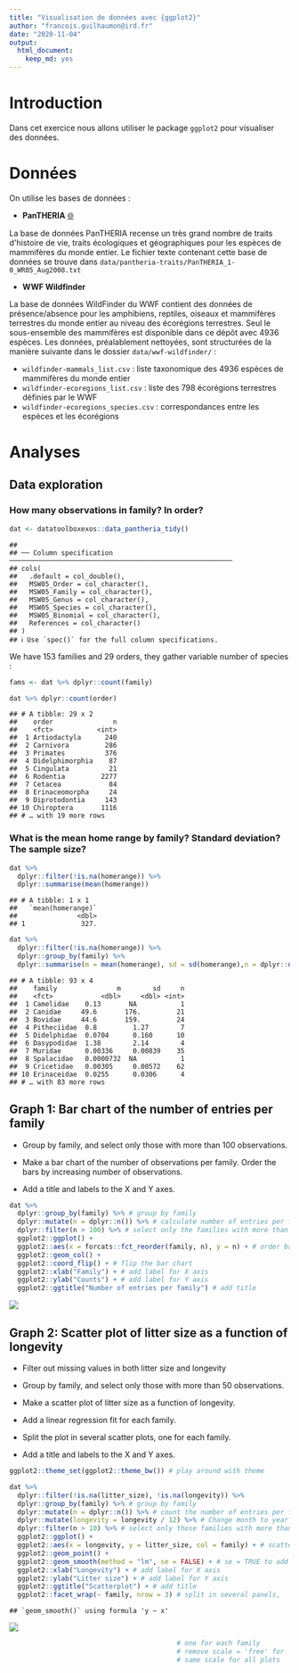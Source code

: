 ```yaml
---
title: "Visualisation de données avec {ggplot2}"
author: "francois.guilhaumon@ird.fr"
date: "2020-11-04"
output:
  html_document:
    keep_md: yes
---
```




# Introduction

Dans cet exercice nous allons utiliser le package `ggplot2` pour visualiser des données.

# Données

On utilise les bases de données :

- **PanTHERIA** [:globe_with_meridians:](https://esajournals.onlinelibrary.wiley.com/doi/10.1890/08-1494.1)

La base de données PanTHERIA recense un très grand nombre de traits d'histoire de vie, traits écologiques et géographiques pour les espèces de mammifères du monde entier.
Le fichier texte contenant cette base de données se trouve dans `data/pantheria-traits/PanTHERIA_1-0_WR05_Aug2008.txt`



- **WWF Wildfinder** [](https://www.worldwildlife.org/pages/wildfinder-database)

La base de données WildFinder du WWF contient des données de présence/absence pour les amphibiens, reptiles, oiseaux et mammifères terrestres du monde entier au niveau des écorégions terrestres. Seul le sous-ensemble des mammifères est disponible dans ce dépôt avec 4936 espèces. Les données, préalablement nettoyées, sont structurées de la manière suivante dans le dossier `data/wwf-wildfinder/` :

  - `wildfinder-mammals_list.csv` : liste taxonomique des 4936 espèces de mammifères du monde entier
  - `wildfinder-ecoregions_list.csv` : liste des 798 écorégions terrestres définies par le WWF
  - `wildfinder-ecoregions_species.csv` : correspondances entre les espèces et les écorégions

# Analyses

## Data exploration

### How many observations in family? In order?


```r
dat <- datatoolboxexos::data_pantheria_tidy()
```

```
## 
## ── Column specification ────────────────────────────────────────────────────────
## cols(
##   .default = col_double(),
##   MSW05_Order = col_character(),
##   MSW05_Family = col_character(),
##   MSW05_Genus = col_character(),
##   MSW05_Species = col_character(),
##   MSW05_Binomial = col_character(),
##   References = col_character()
## )
## ℹ Use `spec()` for the full column specifications.
```

We have 153 families and 29 orders, they gather variable number of species :


```r
fams <- dat %>% dplyr::count(family)
```


```r
dat %>% dplyr::count(order)
```

```
## # A tibble: 29 x 2
##    order               n
##    <fct>           <int>
##  1 Artiodactyla      240
##  2 Carnivora         286
##  3 Primates          376
##  4 Didelphimorphia    87
##  5 Cingulata          21
##  6 Rodentia         2277
##  7 Cetacea            84
##  8 Erinaceomorpha     24
##  9 Diprotodontia     143
## 10 Chiroptera       1116
## # … with 19 more rows
```


### What is the mean home range by family? Standard deviation? The sample size?


```r
dat %>%
  dplyr::filter(!is.na(homerange)) %>%
  dplyr::summarise(mean(homerange))
```

```
## # A tibble: 1 x 1
##   `mean(homerange)`
##               <dbl>
## 1              327.
```


```r
dat %>%
  dplyr::filter(!is.na(homerange)) %>%
  dplyr::group_by(family) %>%
  dplyr::summarise(m = mean(homerange), sd = sd(homerange),n = dplyr::n())
```

```
## # A tibble: 93 x 4
##    family               m        sd     n
##    <fct>            <dbl>     <dbl> <int>
##  1 Camelidae    0.13       NA           1
##  2 Canidae     49.6       176.         21
##  3 Bovidae     44.6       159.         24
##  4 Pitheciidae  0.8         1.27        7
##  5 Didelphidae  0.0704      0.160      10
##  6 Dasypodidae  1.38        2.14        4
##  7 Muridae      0.00336     0.00839    35
##  8 Spalacidae   0.0000732  NA           1
##  9 Cricetidae   0.00305     0.00572    62
## 10 Erinaceidae  0.0255      0.0306      4
## # … with 83 more rows
```

## Graph 1: Bar chart of the number of entries per family

- Group by family, and select only those with more than 100 observations.

- Make a bar chart of the number of observations per family. Order the bars by increasing number of observations.

- Add a title and labels to the X and Y axes.



```r
dat %>%
  dplyr::group_by(family) %>% # group by family
  dplyr::mutate(n = dplyr::n()) %>% # calculate number of entries per family
  dplyr::filter(n > 100) %>% # select only the families with more than 100 entries
  ggplot2::ggplot() +
  ggplot2::aes(x = forcats::fct_reorder(family, n), y = n) + # order bars
  ggplot2::geom_col() +
  ggplot2::coord_flip() + # flip the bar chart
  ggplot2::xlab("Family") + # add label for X axis
  ggplot2::ylab("Counts") + # add label for Y axis
  ggplot2::ggtitle("Number of entries per family") # add title
```

![](exo_ggplot2_files/figure-html/unnamed-chunk-6-1.png)<!-- -->

## Graph 2: Scatter plot of litter size as a function of longevity

- Filter out missing values in both litter size and longevity

- Group by family, and select only those with more than 50 observations.

- Make a scatter plot of litter size as a function of longevity.

- Add a linear regression fit for each family.

- Split the plot in several scatter plots, one for each family.

- Add a title and labels to the X and Y axes.



```r
ggplot2::theme_set(ggplot2::theme_bw()) # play around with theme

dat %>%
  dplyr::filter(!is.na(litter_size), !is.na(longevity)) %>%
  dplyr::group_by(family) %>% # group by family
  dplyr::mutate(n = dplyr::n()) %>% # count the number of entries per family
  dplyr::mutate(longevity = longevity / 12) %>% # Change month to year
  dplyr::filter(n > 10) %>% # select only those families with more than 50 entries
  ggplot2::ggplot() +
  ggplot2::aes(x = longevity, y = litter_size, col = family) + # scatter plot
  ggplot2::geom_point() +
  ggplot2::geom_smooth(method = "lm", se = FALSE) + # se = TRUE to add confidence intervals
  ggplot2::xlab("Longevity") + # add label for X axis
  ggplot2::ylab("Litter size") + # add label for Y axis
  ggplot2::ggtitle("Scatterplot") + # add title
  ggplot2::facet_wrap(~ family, nrow = 3) # split in several panels,
```

```
## `geom_smooth()` using formula 'y ~ x'
```

![](exo_ggplot2_files/figure-html/unnamed-chunk-7-1.png)<!-- -->

```r
                                          # one for each family
                                          # remove scale = 'free' for
                                          # same scale for all plots
```

